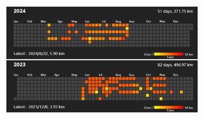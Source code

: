 ![2024](https://github.com/prime167/MyRunningLog/blob/main/data/2024.png)
![2023](https://github.com/prime167/MyRunningLog/blob/main/data/2023.png)
